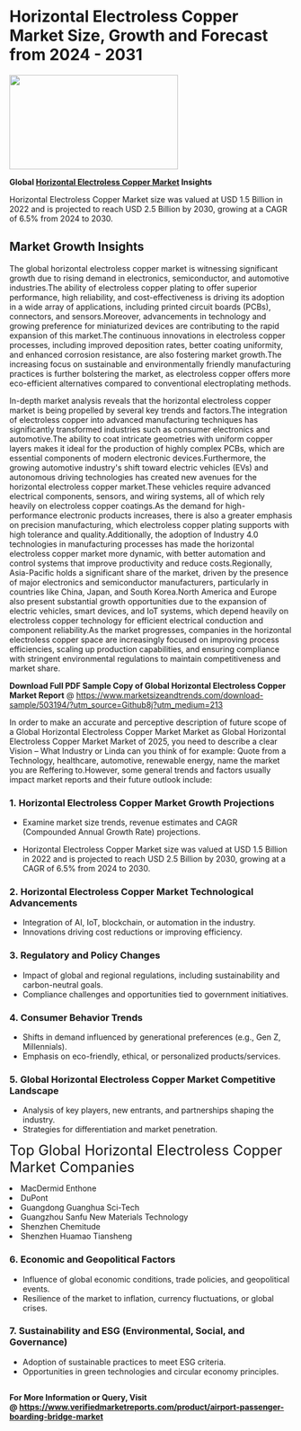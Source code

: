 <H1>Horizontal Electroless Copper Market Size, Growth and Forecast from 2024 - 2031</H1><img class="aligncenter size-medium wp-image-584254" src="https://thirdeyenews.in/wp-content/uploads/2024/09/Global-Market-Research-300x168.jpeg" alt="" width="300" height="168" /><p><strong>Global&nbsp;<a href="https://www.marketsizeandtrends.com/download-sample/503194/?utm_source=Github8j?utm_medium=213">Horizontal Electroless Copper Market</a> Insights</strong></p><p>Horizontal Electroless Copper Market size was valued at USD 1.5 Billion in 2022 and is projected to reach USD 2.5 Billion by 2030, growing at a CAGR of 6.5% from 2024 to 2030.</p><p><h2>Market Growth Insights</h2> <p>The global horizontal electroless copper market is witnessing significant growth due to rising demand in electronics, semiconductor, and automotive industries.The ability of electroless copper plating to offer superior performance, high reliability, and cost-effectiveness is driving its adoption in a wide array of applications, including printed circuit boards (PCBs), connectors, and sensors.Moreover, advancements in technology and growing preference for miniaturized devices are contributing to the rapid expansion of this market.The continuous innovations in electroless copper processes, including improved deposition rates, better coating uniformity, and enhanced corrosion resistance, are also fostering market growth.The increasing focus on sustainable and environmentally friendly manufacturing practices is further bolstering the market, as electroless copper offers more eco-efficient alternatives compared to conventional electroplating methods.</p> <p>In-depth market analysis reveals that the horizontal electroless copper market is being propelled by several key trends and factors.The integration of electroless copper into advanced manufacturing techniques has significantly transformed industries such as consumer electronics and automotive.The ability to coat intricate geometries with uniform copper layers makes it ideal for the production of highly complex PCBs, which are essential components of modern electronic devices.Furthermore, the growing automotive industry's shift toward electric vehicles (EVs) and autonomous driving technologies has created new avenues for the horizontal electroless copper market.These vehicles require advanced electrical components, sensors, and wiring systems, all of which rely heavily on electroless copper coatings.As the demand for high-performance electronic products increases, there is also a greater emphasis on precision manufacturing, which electroless copper plating supports with high tolerance and quality.Additionally, the adoption of Industry 4.0 technologies in manufacturing processes has made the horizontal electroless copper market more dynamic, with better automation and control systems that improve productivity and reduce costs.Regionally, Asia-Pacific holds a significant share of the market, driven by the presence of major electronics and semiconductor manufacturers, particularly in countries like China, Japan, and South Korea.North America and Europe also present substantial growth opportunities due to the expansion of electric vehicles, smart devices, and IoT systems, which depend heavily on electroless copper technology for efficient electrical conduction and component reliability.As the market progresses, companies in the horizontal electroless copper space are increasingly focused on improving process efficiencies, scaling up production capabilities, and ensuring compliance with stringent environmental regulations to maintain competitiveness and market share.</p> <p><span class=""><strong>Download Full PDF Sample Copy of Global Horizontal Electroless Copper Market Report</strong> @ <a href="https://www.marketsizeandtrends.com/download-sample/503194/?utm_source=Github8j?utm_medium=213" target="_blank">https://www.marketsizeandtrends.com/download-sample/503194/?utm_source=Github8j?utm_medium=213</a></span></p><p>In order to make an accurate and perceptive description of future scope of a Global&nbsp;Horizontal Electroless Copper Market Market as Global&nbsp;Horizontal Electroless Copper Market Market of 2025, you need to describe a clear Vision &ndash; What Industry or Linda can you think of for example: Quote from a Technology, healthcare, automotive, renewable energy, name the market you are Reffering to.However, some general trends and factors usually impact market reports and their future outlook include:</p><h3>1.&nbsp;<strong>Horizontal Electroless Copper Market Growth Projections</strong></h3><ul><li>Examine market size trends, revenue estimates and CAGR (Compounded Annual Growth Rate) projections.</li><li><p>Horizontal Electroless Copper Market size was valued at USD 1.5 Billion in 2022 and is projected to reach USD 2.5 Billion by 2030, growing at a CAGR of 6.5% from 2024 to 2030.</p></li></ul><h3>2.&nbsp;<strong>Horizontal Electroless Copper Market Technological Advancements</strong></h3><ul><li>Integration of AI, IoT, blockchain, or automation in the industry.</li><li>Innovations driving cost reductions or improving efficiency.</li></ul><h3>3.&nbsp;<strong>Regulatory and Policy Changes</strong></h3><ul><li>Impact of global and regional regulations, including sustainability and carbon-neutral goals.</li><li>Compliance challenges and opportunities tied to government initiatives.</li></ul><h3>4.&nbsp;<strong>Consumer Behavior Trends</strong></h3><ul><li>Shifts in demand influenced by generational preferences (e.g., Gen Z, Millennials).</li><li>Emphasis on eco-friendly, ethical, or personalized products/services.</li></ul><h3>5.&nbsp;<strong>Global Horizontal Electroless Copper Market Competitive Landscape</strong></h3><ul><li>Analysis of key players, new entrants, and partnerships shaping the industry.</li><li>Strategies for differentiation and market penetration.</li></ul><p data-pm-slice="1 1 []"><span style="color: inherit; font-family: inherit; font-size: 25px;">Top Global Horizontal Electroless Copper Market Companies</span></p><div class="" data-test-id=""><p><li>MacDermid Enthone</li><li> DuPont</li><li> Guangdong Guanghua Sci-Tech</li><li> Guangzhou Sanfu New Materials Technology</li><li> Shenzhen Chemitude</li><li> Shenzhen Huamao Tiansheng</li></p></div><h3>6.&nbsp;<strong>Economic and Geopolitical Factors</strong></h3><ul><li>Influence of global economic conditions, trade policies, and geopolitical events.</li><li>Resilience of the market to inflation, currency fluctuations, or global crises.</li></ul><h3>7.&nbsp;<strong>Sustainability and ESG (Environmental, Social, and Governance)</strong></h3><ul><li>Adoption of sustainable practices to meet ESG criteria.</li><li>Opportunities in green technologies and circular economy principles.</li></ul><h2><strong style="font-size: 14px;">For More Information or Query, Visit @&nbsp;</strong><a style="background-color: #ffffff; font-size: 14px;" href="https://www.marketsizeandtrends.com/report/horizontal-electroless-copper-market/" target="_blank">https://www.verifiedmarketreports.com/product/airport-passenger-boarding-bridge-market</a></h2>